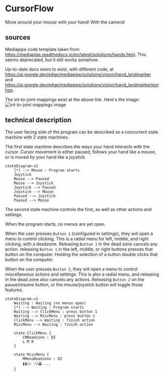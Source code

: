 # CursorFlow

Move around your mouse with your hand! With the camera!

## sources

Mediapipe code template taken from https://mediapipe.readthedocs.io/en/latest/solutions/hands.html. This seems deprecated, but it still works somehow.

Up-to-date docs seem to exist, with different code, at https://ai.google.dev/edge/mediapipe/solutions/vision/hand_landmarker and https://ai.google.dev/edge/mediapipe/solutions/vision/hand_landmarker/python.

The int-to-joint mappings exist at the above link. Here's the image:
![int-to-joint mappings image](https://ai.google.dev/static/mediapipe/images/solutions/hand-landmarks.png)

## technical description

The user facing side of the program can be described as a concurrent state machine with 2 state machines.

The first state machine describes the ways your hand interacts with the cursor. Cursor movement is either paused, follows your hand like a mouse, or is moved by your hand like a joystick.

```mermaid
stateDiagram-v2
    [*] --> Mouse : Program starts
    Joystick
    Mouse --> Paused
    Mouse --> Joystick
    Joystick --> Paused
    Joystick --> Mouse
    Paused --> Joystick
    Paused --> Mouse
```

The second state machine controls the first, as well as other actions and settings.

When the program starts, no menus are yet open.

When the user presses `Button 1` (configured in settings), they will open a menu to control clicking. This is a radial menu for left, middle, and right clicking, with a deadzone. Releasing `Button 1` in the dead zone cancels any action. releasing `Button 1` in the left, middle, or right buttons presses that button on the computer. Holding the selection of a button double clicks that button on the computer.

When the user presses `Button 2`, they will open a menu to control miscellaneous actions and settings. This is also a radial menu, and releasing in the dead zone also cancels any actions. Releasing `Button 2` on the pause/resume button, or the mouse/joystick button will toggle those features.

```mermaid
stateDiagram-v2
    Waiting : Waiting (no menus open)
    [*] --> Waiting : Program starts
    Waiting --> ClickMenu : press button 1
    Waiting --> MiscMenu : press button 2
    ClickMenu --> Waiting : finish action
    MiscMenu --> Waiting : finish action

    state ClickMenu {
        CMDeadzone : DZ
        L M R
    }

    state MiscMenu {
        MMenuDeadzone : DZ
        ❚❚/▷ 🖱️/🕹️ ...
    }
```

